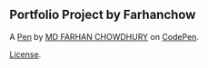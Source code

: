 Portfolio Project by Farhanchow
-------------------------------


A [Pen](http://codepen.io/Farhanchow/pen/beBQrm) by [MD FARHAN CHOWDHURY](http://codepen.io/Farhanchow) on [CodePen](http://codepen.io/).

[License](http://codepen.io/Farhanchow/pen/beBQrm/license).